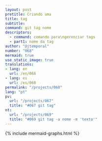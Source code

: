 ```yaml
---
layout: post
pretitle: Criando uma
title: tag
subtitle:
command: git tag nome
descriptors:
  - command: comando para\ngerenciar tags
  - part1: nome da tag
author: "@jtemporal"
number: "068"
mermaid: true
use_static_image: true
translations:
- lang: en
  url: /en/068
- lang: es
  url: /es/068
permalink: "/projects/068"
lang: "pt"
pv:
  url: "/projects/067"
  title: "#067 git tag"
nt:
  url: "/projects/069"
  title: "#069 git tag -a nome -m 'texto'"
---
```


{% include mermaid-graphs.html %}